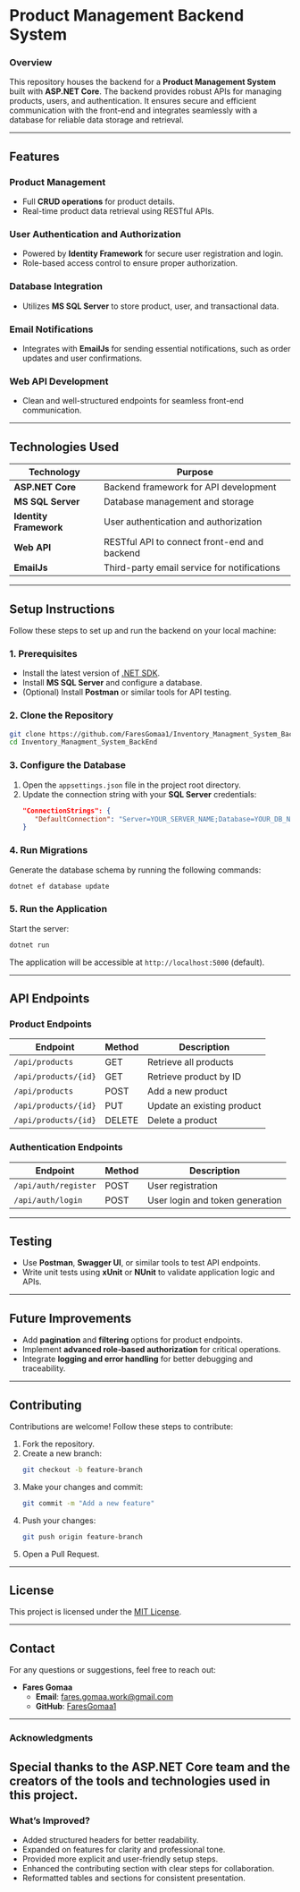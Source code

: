 # **Product Management Backend System**

### **Overview**  
This repository houses the backend for a **Product Management System** built with **ASP.NET Core**. The backend provides robust APIs for managing products, users, and authentication. It ensures secure and efficient communication with the front-end and integrates seamlessly with a database for reliable data storage and retrieval.

---

## **Features**  

### **Product Management**  
- Full **CRUD operations** for product details.  
- Real-time product data retrieval using RESTful APIs.  

### **User Authentication and Authorization**  
- Powered by **Identity Framework** for secure user registration and login.  
- Role-based access control to ensure proper authorization.  

### **Database Integration**  
- Utilizes **MS SQL Server** to store product, user, and transactional data.  

### **Email Notifications**  
- Integrates with **EmailJs** for sending essential notifications, such as order updates and user confirmations.  

### **Web API Development**  
- Clean and well-structured endpoints for seamless front-end communication.

---

## **Technologies Used**  

| **Technology**       | **Purpose**                                 |  
|-----------------------|---------------------------------------------|  
| **ASP.NET Core**      | Backend framework for API development       |  
| **MS SQL Server**     | Database management and storage             |  
| **Identity Framework**| User authentication and authorization       |  
| **Web API**           | RESTful API to connect front-end and backend|  
| **EmailJs**           | Third-party email service for notifications |  

---

## **Setup Instructions**  

Follow these steps to set up and run the backend on your local machine:  

### **1. Prerequisites**  
- Install the latest version of [.NET SDK](https://dotnet.microsoft.com/download).  
- Install **MS SQL Server** and configure a database.  
- (Optional) Install **Postman** or similar tools for API testing.  

### **2. Clone the Repository**  
```bash
git clone https://github.com/FaresGomaa1/Inventory_Managment_System_BackEnd.git
cd Inventory_Managment_System_BackEnd
```

### **3. Configure the Database**  
1. Open the `appsettings.json` file in the project root directory.  
2. Update the connection string with your **SQL Server** credentials:  
   ```json
   "ConnectionStrings": {
      "DefaultConnection": "Server=YOUR_SERVER_NAME;Database=YOUR_DB_NAME;User Id=YOUR_USERNAME;Password=YOUR_PASSWORD;"
   }
   ```

### **4. Run Migrations**  
Generate the database schema by running the following commands:  
```bash
dotnet ef database update
```

### **5. Run the Application**  
Start the server:  
```bash
dotnet run
```
The application will be accessible at `http://localhost:5000` (default).

---

## **API Endpoints**  

### **Product Endpoints**  
| **Endpoint**              | **Method**   | **Description**              |  
|---------------------------|--------------|------------------------------|  
| `/api/products`           | GET          | Retrieve all products         |  
| `/api/products/{id}`      | GET          | Retrieve product by ID        |  
| `/api/products`           | POST         | Add a new product             |  
| `/api/products/{id}`      | PUT          | Update an existing product    |  
| `/api/products/{id}`      | DELETE       | Delete a product              |  

### **Authentication Endpoints**  
| **Endpoint**              | **Method**   | **Description**              |  
|---------------------------|--------------|------------------------------|  
| `/api/auth/register`      | POST         | User registration             |  
| `/api/auth/login`         | POST         | User login and token generation|  

---

## **Testing**  

- Use **Postman**, **Swagger UI**, or similar tools to test API endpoints.  
- Write unit tests using **xUnit** or **NUnit** to validate application logic and APIs.  

---

## **Future Improvements**  
- Add **pagination** and **filtering** options for product endpoints.  
- Implement **advanced role-based authorization** for critical operations.  
- Integrate **logging and error handling** for better debugging and traceability.  

---

## **Contributing**  

Contributions are welcome! Follow these steps to contribute:  

1. Fork the repository.  
2. Create a new branch:  
   ```bash
   git checkout -b feature-branch
   ```
3. Make your changes and commit:  
   ```bash
   git commit -m "Add a new feature"
   ```
4. Push your changes:  
   ```bash
   git push origin feature-branch
   ```
5. Open a Pull Request.

---

## **License**  

This project is licensed under the [MIT License](LICENSE).  

---

## **Contact**  

For any questions or suggestions, feel free to reach out:  
- **Fares Gomaa**  
   - **Email**: [fares.gomaa.work@gmail.com](mailto:fares.gomaa.work@gmail.com)  
   - **GitHub**: [FaresGomaa1](https://github.com/FaresGomaa1)  

---

### **Acknowledgments**  

Special thanks to the **ASP.NET Core** team and the creators of the tools and technologies used in this project.  
---

### **What’s Improved?**
- Added structured headers for better readability.  
- Expanded on features for clarity and professional tone.  
- Provided more explicit and user-friendly setup steps.  
- Enhanced the contributing section with clear steps for collaboration.  
- Reformatted tables and sections for consistent presentation.  
